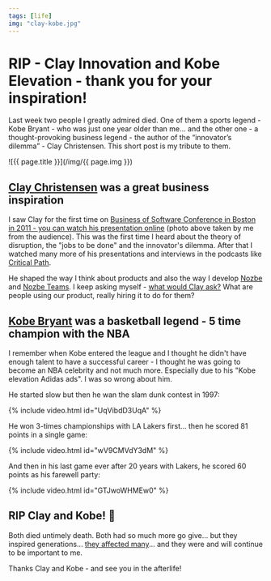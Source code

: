 ```yaml
---
tags: [life]
img: "clay-kobe.jpg"
---
```


# RIP - Clay Innovation and Kobe Elevation - thank you for your inspiration!

Last week two people I greatly admired died. One of them a sports legend - Kobe Bryant - who was just one year older than me... and the other one - a thought-provoking business legend - the author of the “innovator’s dilemma” - Clay Christensen. This short post is my tribute to them.

<!--More-->

![{{ page.title }}](/img/{{ page.img }})



## [Clay Christensen](https://en.wikipedia.org/wiki/Clayton_Christensen) was a great business inspiration

I saw Clay for the first time on [Business of Software Conference in Boston in 2011 - you can watch his presentation online](https://businessofsoftware.org/2012/02/professor-clayton-christensen-at-business-of-software-2011-the-job-your-product-does/) (photo above taken by me from the audience). This was the first time I heard about the theory of disruption, the "jobs to be done" and the innovator's dilemma. After that I watched many more of his presentations and interviews in the podcasts like [Critical Path](http://5by5.tv/criticalpath/36).

He shaped the way I think about products and also the way I develop [Nozbe][n] and [Nozbe Teams](https://nozbe.com/teams). I keep asking myself - [what would Clay ask?](https://signalvnoise.com/posts/3225-what-are-questions) What are people using our product, really hiring it to do for them?

## [Kobe Bryant](https://en.wikipedia.org/wiki/Kobe_Bryant) was a basketball legend - 5 time champion with the NBA

I remember when Kobe entered the league and I thought he didn't have enough talent to have a successful career - I thought he was going to become an NBA celebrity and not much more. Especially due to his "Kobe elevation Adidas ads". I was so wrong about him.

He started slow but then he wan the slam dunk contest in 1997:

{% include video.html id="UqVibdD3UqA" %}

He won 3-times championships with LA Lakers first... then he scored 81 points in a single game:

{% include video.html id="wV9CMVdY3dM" %}

And then in his last game ever after 20 years with Lakers, he scored 60 points as his farewell party:

{% include video.html id="GTJwoWHMEw0" %}

## RIP Clay and Kobe! 🙏 

Both died untimely death. Both had so much more go give... but they inspired generations... [they affected many](https://500ish.com/hard-8-8a7702267dda)... and they were and will continue to be important to me.

Thanks Clay and Kobe - and see you in the afterlife!

[n]: https://michael.gratis/nozbe
[p]: /podcast
